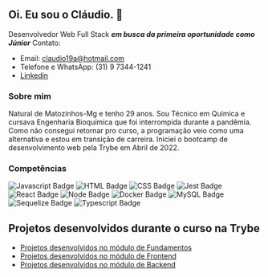 ## Oi. Eu sou o Cláudio. 👋

Desenvolvedor Web Full Stack ***em busca da primeira oportunidade como Júnior***
Contato:
- Email: claudio19a@hotmail.com
- Telefone e WhatsApp: (31) 9 7344-1241 <br>
- [Linkedin](https://www.linkedin.com/in/claudio-melgaco-2a08b4128/)

### Sobre mim

Natural de Matozinhos-Mg e tenho 29 anos. Sou Técnico em Química e cursava Engenharia Bioquímica que foi interrompida durante a pandêmia. Como não consegui retornar pro curso, a programação veio como uma alternativa e estou em transição de carreira. Iniciei o bootcamp de desenvolvimento web pela Trybe em Abril de 2022.

### Competências

![Javascript Badge](https://img.shields.io/badge/JavaScript-323330?style=for-the-badge&logo=javascript&logoColor=F7DF1E)
![HTML Badge](https://img.shields.io/badge/HTML5-E34F26?style=for-the-badge&logo=html5&logoColor=white)
![CSS Badge](https://img.shields.io/badge/CSS3-1572B6?style=for-the-badge&logo=css3&logoColor=white)
![Jest Badge](https://img.shields.io/badge/Jest-C21325?style=for-the-badge&logo=jest&logoColor=white)
![React Badge](https://img.shields.io/badge/React-20232A?style=for-the-badge&logo=react&logoColor=61DAFB)
![Node Badge](https://img.shields.io/badge/Node.js-339933?style=for-the-badge&logo=nodedotjs&logoColor=white)
![Docker Badge](https://img.shields.io/badge/Docker-2CA5E0?style=for-the-badge&logo=docker&logoColor=white)
![MySQL Badge](https://img.shields.io/badge/MySQL-005C84?style=for-the-badge&logo=mysql&logoColor=white)
![Sequelize Badge](https://img.shields.io/badge/Sequelize-52B0E7?style=for-the-badge&logo=Sequelize&logoColor=white)
![Typescript Badge](https://img.shields.io/badge/TypeScript-007ACC?style=for-the-badge&logo=typescript&logoColor=white)

## Projetos desenvolvidos durante o curso na Trybe

- [Projetos desenvolvidos no módulo de Fundamentos](https://github.com/stars/melgacoc/lists/projetos-fundamentos-trybe)<br>
- [Projetos desenvolvidos no módulo de Frontend](https://github.com/stars/melgacoc/lists/projetos-frontend-trybe)<br>
- [Projetos desenvolvidos no módulo de Backend](https://github.com/stars/melgacoc/lists/projetos-backend-trybe)<br>

